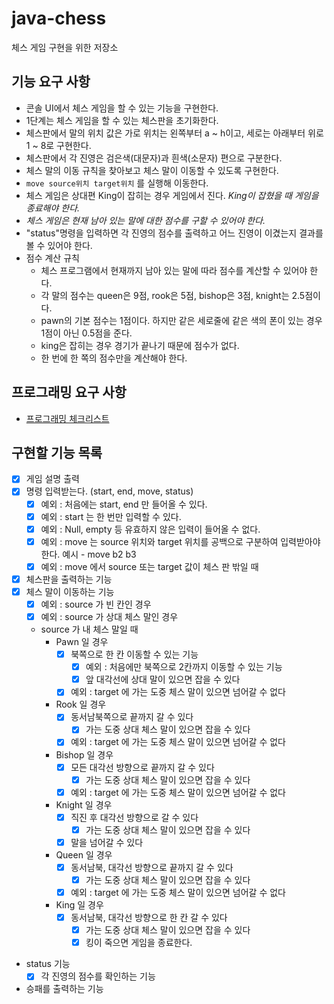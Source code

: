 # java-chess
체스 게임 구현을 위한 저장소

## 기능 요구 사항
* 콘솔 UI에서 체스 게임을 할 수 있는 기능을 구현한다.
* 1단계는 체스 게임을 할 수 있는 체스판을 초기화한다.
* 체스판에서 말의 위치 값은 가로 위치는 왼쪽부터 a ~ h이고, 세로는 아래부터 위로 1 ~ 8로 구현한다.
* 체스판에서 각 진영은 검은색(대문자)과 흰색(소문자) 편으로 구분한다.
* 체스 말의 이동 규칙을 찾아보고 체스 말이 이동할 수 있도록 구현한다.
* `move source위치 target위치` 를 실행해 이동한다.
* 체스 게임은 상대편 King이 잡히는 경우 게임에서 진다. *King이 잡혔을 때 게임을 종료해야 한다.*
* *체스 게임은 현재 남아 있는 말에 대한 점수를 구할 수 있어야 한다.*
* "status"명령을 입력하면 각 진영의 점수를 출력하고 어느 진영이 이겼는지 결과를 볼 수 있어야 한다.
* 점수 계산 규칙
    * 체스 프로그램에서 현재까지 남아 있는 말에 따라 점수를 계산할 수 있어야 한다.
    * 각 말의 점수는 queen은 9점, rook은 5점, bishop은 3점, knight는 2.5점이다.
    * pawn의 기본 점수는 1점이다. 하지만 같은 세로줄에 같은 색의 폰이 있는 경우 1점이 아닌 0.5점을 준다.
    * king은 잡히는 경우 경기가 끝나기 때문에 점수가 없다.
    * 한 번에 한 쪽의 점수만을 계산해야 한다.
    
## 프로그래밍 요구 사항
* [프로그래밍 체크리스트](https://github.com/woowacourse/woowacourse-docs/blob/master/cleancode/pr_checklist.md)

## 구현할 기능 목록
* [x] 게임 설명 출력
* [x] 명령 입력받는다. (start, end, move, status)
    * [x] 예외 : 처음에는 start, end 만 들어올 수 있다.
    * [x] 예외 : start 는 한 번만 입력할 수 있다.
    * [x] 예외 : Null, empty 등 유효하지 않은 입력이 들어올 수 없다.
    * [x] 예외 : move 는 source 위치와 target 위치를 공백으로 구분하여 입력받아야 한다. 예시 - move b2 b3
    * [x] 예외 : move 에서 source 또는 target 값이 체스 판 밖일 때
* [x] 체스판을 출력하는 기능
* [x] 체스 말이 이동하는 기능
    * [x] 예외 : source 가 빈 칸인 경우
    * [x] 예외 : source 가 상대 체스 말인 경우
    * source 가 내 체스 말일 때
        * Pawn 일 경우
            * [x] 북쪽으로 한 칸 이동할 수 있는 기능
                * [x] 예외 : 처음에만 북쪽으로 2칸까지 이동할 수 있는 기능
                * [x] 앞 대각선에 상대 말이 있으면 잡을 수 있다
            * [x] 예외 : target 에 가는 도중 체스 말이 있으면 넘어갈 수 없다
        * Rook 일 경우
            * [x] 동서남북쪽으로 끝까지 갈 수 있다
                * [x] 가는 도중 상대 체스 말이 있으면 잡을 수 있다
            * [x] 예외 : target 에 가는 도중 체스 말이 있으면 넘어갈 수 없다
        * Bishop 일 경우
            * [x] 모든 대각선 방향으로 끝까지 갈 수 있다
                * [x] 가는 도중 상대 체스 말이 있으면 잡을 수 있다
            * [x] 예외 : target 에 가는 도중 체스 말이 있으면 넘어갈 수 없다
        * Knight 일 경우
            * [x] 직진 후 대각선 방향으로 갈 수 있다
                * [x] 가는 도중 상대 체스 말이 있으면 잡을 수 있다
            * [x] 말을 넘어갈 수 있다
        * Queen 일 경우
            * [x] 동서남북, 대각선 방향으로 끝까지 갈 수 있다
                * [x] 가는 도중 상대 체스 말이 있으면 잡을 수 있다
            * [x] 예외 : target 에 가는 도중 체스 말이 있으면 넘어갈 수 없다
        * King 일 경우
            * [x] 동서남북, 대각선 방향으로 한 칸 갈 수 있다
                * [x] 가는 도중 상대 체스 말이 있으면 잡을 수 있다
                * [x] 킹이 죽으면 게임을 종료한다.
* status 기능
    * [x] 각 진영의 점수를 확인하는 기능
* 승패를 출력하는 기능
